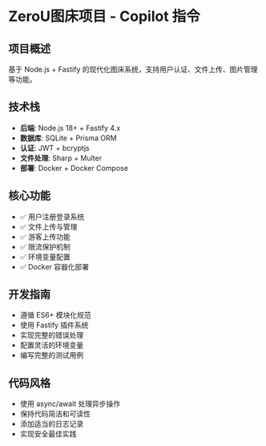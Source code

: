 # ZeroU图床项目 - Copilot 指令

## 项目概述
基于 Node.js + Fastify 的现代化图床系统，支持用户认证、文件上传、图片管理等功能。

## 技术栈
- **后端**: Node.js 18+ + Fastify 4.x
- **数据库**: SQLite + Prisma ORM
- **认证**: JWT + bcryptjs
- **文件处理**: Sharp + Multer
- **部署**: Docker + Docker Compose

## 核心功能
- ✅ 用户注册登录系统
- ✅ 文件上传与管理
- ✅ 游客上传功能
- ✅ 限流保护机制
- ✅ 环境变量配置
- ✅ Docker 容器化部署

## 开发指南
- 遵循 ES6+ 模块化规范
- 使用 Fastify 插件系统
- 实现完整的错误处理
- 配置灵活的环境变量
- 编写完整的测试用例

## 代码风格
- 使用 async/await 处理异步操作
- 保持代码简洁和可读性
- 添加适当的日志记录
- 实现安全最佳实践
